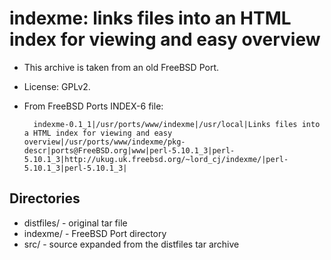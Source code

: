 # indexme: links files into an HTML index for viewing and easy overview

* This archive is taken from an old FreeBSD Port.

* License: GPLv2.

* From FreeBSD Ports INDEX-6 file:

        indexme-0.1_1|/usr/ports/www/indexme|/usr/local|Links files into a HTML index for viewing and easy overview|/usr/ports/www/indexme/pkg-descr|ports@FreeBSD.org|www|perl-5.10.1_3|perl-5.10.1_3|http://ukug.uk.freebsd.org/~lord_cj/indexme/|perl-5.10.1_3|perl-5.10.1_3|

## Directories

* distfiles/ - original tar file
* indexme/ - FreeBSD Port directory
* src/ - source expanded from the distfiles tar archive

